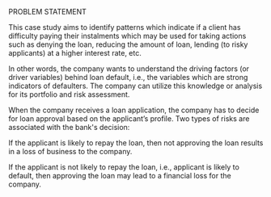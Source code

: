 PROBLEM STATEMENT

This case study aims to identify patterns which indicate if a client has difficulty paying their instalments which may be used for taking actions such as denying the loan, reducing the amount of loan, lending (to risky applicants) at a higher interest rate, etc.

In other words, the company wants to understand the driving factors (or driver variables) behind loan default, i.e., the variables which are strong indicators of defaulters. The company can utilize this knowledge or analysis for its portfolio and risk assessment.

When the company receives a loan application, the company has to decide for loan approval based on the applicant’s profile. Two types of risks are associated with the bank's decision:

If the applicant is likely to repay the loan, then not approving the loan results in a loss of business to the company.

If the applicant is not likely to repay the loan, i.e., applicant is likely to default, then approving the loan may lead to a financial loss for the company.
